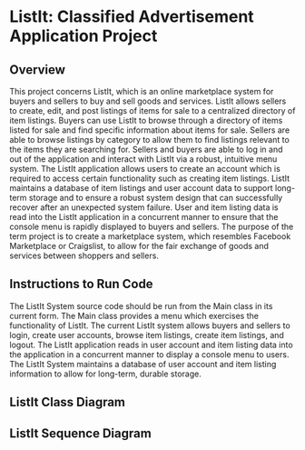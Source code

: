 # ListIt: Classified Advertisement Application Project

<h2>Overview</h2>
<p>This project concerns ListIt, which is an online marketplace system for buyers and sellers to buy and sell goods and services. ListIt allows sellers to create, edit, and post listings of items for sale to a centralized directory of item listings. Buyers can use ListIt to browse through a directory of items listed for sale and find specific information about items for sale. Sellers are able to browse listings by category to allow them to find listings relevant to the items they are searching for. Sellers and buyers are able to log in and out of the application and interact with ListIt via a robust, intuitive menu system. The ListIt application allows users to create an account which is required to access certain functionality such as creating item listings. ListIt maintains a database of item listings and user account data to support long-term storage and to ensure a robust system design that can successfully recover after an unexpected system failure. User and item listing data is read into the ListIt application in a concurrent manner to ensure that the console menu is rapidly displayed to buyers and sellers. The purpose of the term project is to create a marketplace system, which resembles Facebook Marketplace or Craigslist, to allow for the fair exchange of goods and services between shoppers and sellers.</p>

<h2>Instructions to Run Code</h2>
<p>The ListIt System source code should be run from the Main class in its current form. The Main class provides a menu which exercises the functionality of ListIt. The current ListIt system allows buyers and sellers to login, create user accounts, browse item listings, create item listings, and logout. The ListIt application reads in user account and item listing data into the application in a concurrent manner to display a console menu to users. The ListIt System maintains a database of user account and item listing information to allow for long-term, durable storage.</p>

<h2>ListIt Class Diagram</h2>
<p></p>

<h2>ListIt Sequence Diagram</h2>
<p></p>
